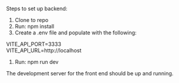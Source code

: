 Steps to set up backend:

1. Clone to repo
2. Run: npm install
3. Create a .env file and populate with the following:

VITE_API_PORT=3333<br/>
VITE_API_URL=http://localhost

1. Run: npm run dev

The development server for the front end should be up and running.